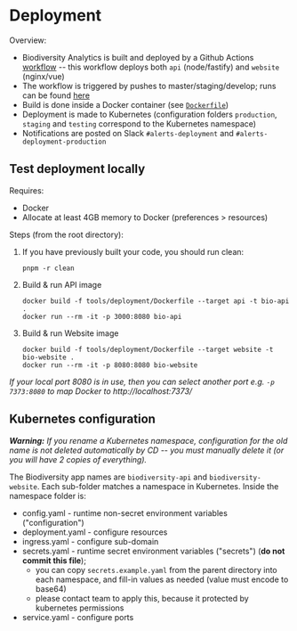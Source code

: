 # Deployment

Overview:

- Biodiversity Analytics is built and deployed by a Github Actions [workflow](../.github/workflows/build-deploy.yml) -- this workflow deploys both `api` (node/fastify) and `website` (nginx/vue)
- The workflow is triggered by pushes to master/staging/develop; runs can be found [here](https://github.com/rfcx/biodiversity-analytics/actions)
- Build is done inside a Docker container (see [`Dockerfile`](./Dockerfile))
- Deployment is made to Kubernetes (configuration folders `production`, `staging` and `testing` correspond to the Kubernetes namespace)
- Notifications are posted on Slack `#alerts-deployment` and `#alerts-deployment-production`

## Test deployment locally

Requires:

- Docker
- Allocate at least 4GB memory to Docker (preferences > resources)

Steps (from the root directory):

1. If you have previously built your code, you should run clean:

    ```
    pnpm -r clean
    ```

2.  Build & run API image

    ```
    docker build -f tools/deployment/Dockerfile --target api -t bio-api .
    docker run --rm -it -p 3000:8080 bio-api
    ```

3.  Build & run Website image

    ```
    docker build -f tools/deployment/Dockerfile --target website -t bio-website .
    docker run --rm -it -p 8080:8080 bio-website
    ```

_If your local port 8080 is in use, then you can select another port e.g. `-p 7373:8080` to map Docker to http://localhost:7373/_

## Kubernetes configuration

***Warning:** If you rename a Kubernetes namespace, configuration for the old name is not deleted automatically by CD -- you must manually delete it (or you will have 2 copies of everything).*

The Biodiversity app names are `biodiversity-api` and `biodiversity-website`. Each sub-folder matches a namespace in Kubernetes. Inside the namespace folder is:

- config.yaml - runtime non-secret environment variables ("configuration")
- deployment.yaml - configure resources
- ingress.yaml - configure sub-domain
- secrets.yaml - runtime secret environment variables ("secrets") (**do not commit this file**);
  - you can copy `secrets.example.yaml` from the parent directory into each namespace, and fill-in values as needed (value must encode to base64)
  - please contact team to apply this, because it protected by kubernetes permissions
- service.yaml - configure ports
